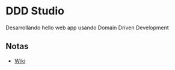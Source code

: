 # DDD Studio
Desarrollando hello web app usando Domain Driven Development

## Notas
- [Wiki](https://github.com/akobashikawa/ddd-hello/wiki)
